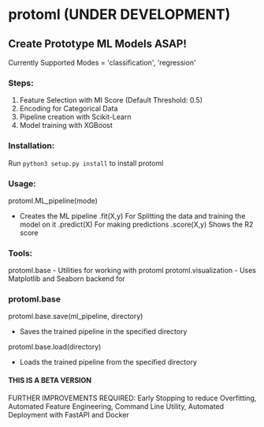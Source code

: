 # protoml (UNDER DEVELOPMENT)
## Create Prototype ML Models ASAP!
Currently Supported Modes = 'classification', 'regression'

### Steps:
1. Feature Selection with MI Score (Default Threshold: 0.5)
2. Encoding for Categorical Data
3. Pipeline creation with Scikit-Learn
4. Model training with XGBoost

### Installation:
Run `python3 setup.py install` to install protoml


### Usage:
protoml.ML_pipeline(mode)
- Creates the ML pipeline
.fit(X,y) For Splitting the data and training the model on it
.predict(X) For making predictions
.score(X,y) Shows the R2 score

### Tools:
protoml.base - Utilities for working with protoml
protoml.visualization - Uses Matplotlib and Seaborn backend for


### protoml.base
protoml.base.save(ml_pipeline, directory)
- Saves the trained pipeline in the specified directory

protoml.base.load(directory)
- Loads the trained pipeline from the specified directory


#### THIS IS A BETA VERSION
FURTHER IMPROVEMENTS REQUIRED: Early Stopping to reduce Overfitting, Automated Feature Engineering, Command Line Utility, Automated Deployment with FastAPI and Docker
